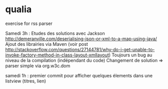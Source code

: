 # qualia
exercise for rss parser

Samedi 3h : 
Etudes des solutions avec Jackson http://demeranville.com/deserialising-json-or-xml-to-a-map-using-java/
Ajout des librairies via Maven (voir post http://stackoverflow.com/questions/27144781/why-do-i-get-unable-to-invoke-factory-method-in-class-layout-xmllayout)
Toujours un bug au niveau de la compilation (indépendant du code)
Changement de solution => parser simple via org.w3c.dom

samedi 1h : premier commit pour afficher quelques élements dans une listview (titres, lien)

